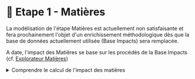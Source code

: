 # 🐑 Etape 1 - Matières

La modélisation de l'étape Matières est actuellement non satisfaisante et fera prochainement l'objet d'un enrichissement méthodologique dès que la base de données actuellement utilisée (Base Impacts) sera remplacée.&#x20;

A date, l'impact des Matières se base sur les procédés de la Base Impacts (cf. [Explorateur Matières](https://ecobalyse.beta.gouv.fr/#/explore/textile/materials))

<details>

<summary>Comprendre le calcul de l'impact des matières </summary>

Dans les données utilisées (Base Impacts), les étapes de matière et filature sont fusionnées. Elles ont donc forcément lieu dans le même pays et regroupent deux réalités disctintes (la production de la fibre et sa transformation en fil).&#x20;

**Estimation de l'impact de l'étape Filature**

Nous faisons l'hypothèse que celle ci n'a besoin que d'électricité. Nous considérons que les autres impacts (machines, ...) sont négligeables. On a donc :

$$I_{Filature} = Qté\_élec_{filature} * I_{élec}$$

Avec&#x20;

* `Qté_élec_{filature}`, la quantité d'électricité nécessaire pour filer 1 kg de fil. Nous faisons l'hypothèse que `Qté_élec_{filature} = 3.21 kWh/kg fil` **pour toutes les matières.**

Le choix du chiffre de 3.21 kWh pour produire 1 kg de fil pour la filature provient des données de l'ITMF International Production Cost Comparison 2014. Pour obtenir ce chiffre on fait le rapport du coût en électricité de produire 1 kg de fil (_spinning ring_) divisé par le coût de l'électricité dans le pays concerné.&#x20;

:warning: La modélisation de l'étape Filature a été enrichie en juin 2023. Ainsi, la méthode présentée ci-dessus est exposée afin de comprendre comment est calculé l'impact Matière.&#x20;

**Estimation de l'impact de l'étape Matière**

Une fois l'impact de la filature estimé  (`I_Filature`), on peut en déduire par soustraction, l'impact des autres étapes couvertes dans le procédé "matière et filature", regroupées par simplification sous le terme "matière" (`I_Matière`).

$$I_{Matière} = I_{Matière+Filature} - I_{Filature}$$

</details>
